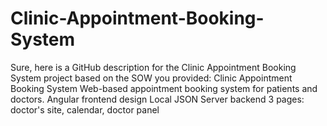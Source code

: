 # Clinic-Appointment-Booking-System
 Sure, here is a GitHub description for the Clinic Appointment Booking System project based on the SOW you provided:  Clinic Appointment Booking System  Web-based appointment booking system for patients and doctors.  Angular frontend design Local JSON Server backend 3 pages: doctor's site, calendar, doctor panel
